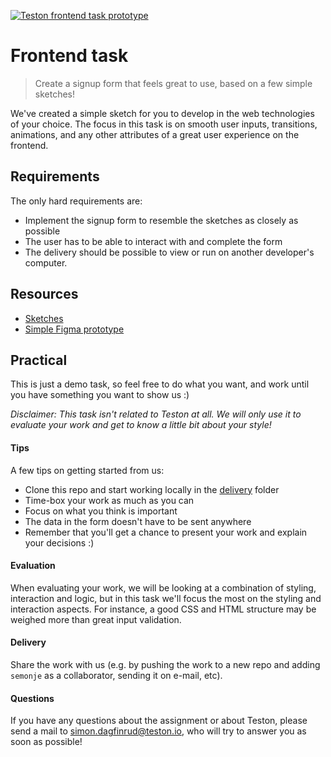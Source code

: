 [![Teston frontend task prototype](https://storage.googleapis.com/teston-io-assets/misc/frontend-task-thumb.png)](https://www.figma.com/proto/PnmEXK64A0iI8rCnQgIgq4/Frontend-task?node-id=1%3A23&viewport=785%2C336%2C0.22817742824554443&scaling=min-zoom)

# Frontend task

> Create a signup form that feels great to use, based on a few simple sketches!

We've created a simple sketch for you to develop in the web technologies of your choice. The focus in this task is on smooth user inputs, transitions, animations, and any other attributes of a great user experience on the frontend.

## Requirements
The only hard requirements are:
* Implement the signup form to resemble the sketches as closely as possible
* The user has to be able to interact with and complete the form
* The delivery should be possible to view or run on another developer's computer.

## Resources
* [Sketches](/sketches)
* [Simple Figma prototype](https://www.figma.com/proto/PnmEXK64A0iI8rCnQgIgq4/Frontend-task?node-id=1%3A23&viewport=785%2C336%2C0.22817742824554443&scaling=min-zoom)

## Practical
This is just a demo task, so feel free to do what you want, and work until you have something you want to show us :)

_Disclaimer: This task isn't related to Teston at all. We will only use it to evaluate your work and get to know a little bit about your style!_

#### Tips
A few tips on getting started from us:

* Clone this repo and start working locally in the [delivery](/delivery) folder
* Time-box your work as much as you can
* Focus on what you think is important
* The data in the form doesn't have to be sent anywhere
* Remember that you'll get a chance to present your work and explain your decisions :)

#### Evaluation
When evaluating your work, we will be looking at a combination of styling, interaction and logic, but in this task we'll focus the most on the styling and interaction aspects. For instance, a good CSS and HTML structure may be weighed more than great input validation.  

#### Delivery
Share the work with us (e.g. by pushing the work to a new repo and adding `semonje` as a collaborator, sending it on e-mail, etc).

#### Questions
If you have any questions about the assignment or about Teston, please send a mail to simon.dagfinrud@teston.io, who will try to answer you as soon as possible!
